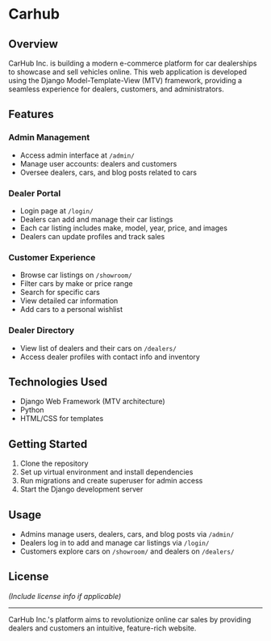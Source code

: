 # Carhub
## Overview
CarHub Inc. is building a modern e-commerce platform for car dealerships to showcase and sell vehicles online. This web application is developed using the Django Model-Template-View (MTV) framework, providing a seamless experience for dealers, customers, and administrators.

## Features

### Admin Management
- Access admin interface at `/admin/`
- Manage user accounts: dealers and customers
- Oversee dealers, cars, and blog posts related to cars

### Dealer Portal
- Login page at `/login/`
- Dealers can add and manage their car listings
- Each car listing includes make, model, year, price, and images
- Dealers can update profiles and track sales

### Customer Experience
- Browse car listings on `/showroom/`
- Filter cars by make or price range
- Search for specific cars
- View detailed car information
- Add cars to a personal wishlist

### Dealer Directory
- View list of dealers and their cars on `/dealers/`
- Access dealer profiles with contact info and inventory

## Technologies Used
- Django Web Framework (MTV architecture)
- Python
- HTML/CSS for templates

## Getting Started
1. Clone the repository
2. Set up virtual environment and install dependencies
3. Run migrations and create superuser for admin access
4. Start the Django development server

## Usage
- Admins manage users, dealers, cars, and blog posts via `/admin/`
- Dealers log in to add and manage car listings via `/login/`
- Customers explore cars on `/showroom/` and dealers on `/dealers/`

## License
*(Include license info if applicable)*

---

CarHub Inc.'s platform aims to revolutionize online car sales by providing dealers and customers an intuitive, feature-rich website.
